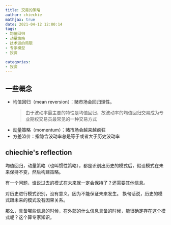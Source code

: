 ```yaml
---
title: 交易的策略
author: chiechie
mathjax: true
date: 2021-04-12 12:00:14
tags:
- 均值回归
- 动量策略
- 技术派的局限
- 专家模型
- 投资

categories:
- 投资
---
```


## 一些概念

- 均值回归（mean reversion）：赌市场会回归理性。
    > 由于波动率最主要的特性是均值回归，故波动率的均值回归交易成为专业期权交易员最常见的一种交易方式
- 动量策略（momentum）：赌市场会越来越疯狂
- 方差溢价：指隐含波动率总是等于或者大于历史波动率


## chiechie's reflection

均值回归，动量策略（也叫惯性策略），都是识别出历史的模式后，假设模式在未来保持不变，然后构建策略。

有一个问题，谁说过去的模式在未来就一定会保持了？还需要其他信息。

对历史进行模式识别，没有意义，因为不能保证未来发生。 换句话说，历史的模式跟未来的模式没有因果关系。 

那么，具备哪些信息的时候，在外部的什么信息具备的时候，能很确定存在这个模式呢？这个算专家知识。

